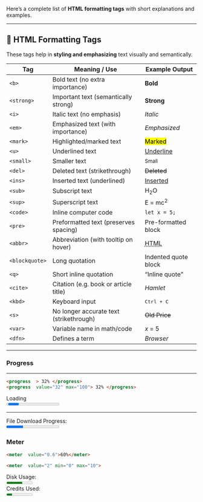 Here’s a complete list of **HTML formatting tags** with short explanations and examples.

---

## 📝 HTML Formatting Tags

These tags help in **styling and emphasizing** text visually and semantically.

| Tag            | Meaning / Use                           | Example Output                                      |
| -------------- | --------------------------------------- | --------------------------------------------------- |
| `<b>`          | Bold text (no extra importance)         | **Bold**                                            |
| `<strong>`     | Important text (semantically strong)    | **Strong**                                          |
| `<i>`          | Italic text (no emphasis)               | *Italic*                                            |
| `<em>`         | Emphasized text (with importance)       | *Emphasized*                                        |
| `<mark>`       | Highlighted/marked text                 | <mark>Marked</mark>                                 |
| `<u>`          | Underlined text                         | <u>Underline</u>                                    |
| `<small>`      | Smaller text                            | <small>Small</small>                                |
| `<del>`        | Deleted text (strikethrough)            | <del>Deleted</del>                                  |
| `<ins>`        | Inserted text (underlined)              | <ins>Inserted</ins>                                 |
| `<sub>`        | Subscript text                          | H<sub>2</sub>O                                      |
| `<sup>`        | Superscript text                        | E = mc<sup>2</sup>                                  |
| `<code>`       | Inline computer code                    | <code>let x = 5;</code>                             |
| `<pre>`        | Preformatted text (preserves spacing)   | Pre-formatted block                                 |
| `<abbr>`       | Abbreviation (with tooltip on hover)    | <abbr title="HyperText Markup Language">HTML</abbr> |
| `<blockquote>` | Long quotation                          | Indented quote block                                |
| `<q>`          | Short inline quotation                  | <q>Inline quote</q>                                 |
| `<cite>`       | Citation (e.g. book or article title)   | <cite>Hamlet</cite>                                 |
| `<kbd>`        | Keyboard input                          | <kbd>Ctrl + C</kbd>                                 |
| `<s>`          | No longer accurate text (strikethrough) | <s>Old Price</s>                                    |
| `<var>`        | Variable name in math/code              | <var>x</var> = 5                                    |
| `<dfn>`        | Defines a term                          | <dfn>Browser</dfn>                                  |

---
### Progress
----
```html
<progress  > 32% </progress>
<progress  value="32" max="100"> 32% </progress>
```
<div>Loading</div>
<progress  > 32% </progress>
<hr>
<div>File Download Progress:</div>
<progress  value="32" max="100"> 32% </progress>

### Meter

```html
<meter  value="0.6">60%</meter>

<meter  value="2" min="0" max="10">

```
<div>Disk  Usage:</div>
<meter  value="0.6">60%</meter>
<div>Credits  Used:</div>
<meter  value="2" min="0" max="10">